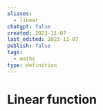 ```yaml
---
aliases:
  - linear
chatgpt: false
created: 2023-11-07
last_edited: 2023-11-07
publish: false
tags:
  - maths
type: definition
---
```

# Linear function
